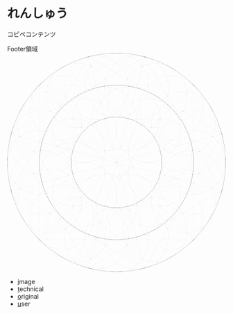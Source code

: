 <html lang="ja">
    <link rel="stylesheet" href="style2.css">
<head>
  <meta charset="UTF-8">
  <title>website</title>
  <link rel="stylesheet" href="style.css">
<body> 
     <script type="text/javascript" src="script.js"></script>
 <div class="main">
    <h1>れんしゅう</h1>
    <p>コピペコンテンツ</p>
      </div>
  <div class="footer">
    <span>Footer領域</span>
      </div>
</body>
<footer>
  <?xml version="1.0" encoding="UTF-8" standalone="no"?>
<svg
   width="161.36655mm"
   height="161.41273mm"
   viewBox="0 0 161.36655 161.41273"
   version="1.1"
   id="svg4404"
   sodipodi:docname="maru1-1.svg"
   inkscape:version="1.1 (c68e22c387, 2021-05-23)"
   xmlns:inkscape="http://www.inkscape.org/namespaces/inkscape"
   xmlns:sodipodi="http://sodipodi.sourceforge.net/DTD/sodipodi-0.dtd"
   xmlns="http://www.w3.org/2000/svg"
   xmlns:svg="http://www.w3.org/2000/svg">
  <sodipodi:namedview
     id="namedview4406"
     pagecolor="#ffffff"
     bordercolor="#666666"
     borderopacity="1.0"
     inkscape:pageshadow="2"
     inkscape:pageopacity="0.0"
     inkscape:pagecheckerboard="0"
     inkscape:document-units="mm"
     showgrid="false"
     inkscape:zoom="1.3932941"
     inkscape:cx="217.47025"
     inkscape:cy="351.68456"
     inkscape:window-width="1920"
     inkscape:window-height="986"
     inkscape:window-x="-11"
     inkscape:window-y="-11"
     inkscape:window-maximized="1"
     inkscape:current-layer="layer1" />
  <defs
     id="defs4401">
    <marker
       id="DistanceX"
       orient="auto"
       refX="0"
       refY="0"
       style="overflow:visible">
      <path
         d="M 3,-3 -3,3 M 0,-5 V 5"
         style="stroke:#000000;stroke-width:0.5"
         id="path4410" />
    </marker>
    <pattern
       id="Hatch"
       patternUnits="userSpaceOnUse"
       width="8"
       height="8"
       x="0"
       y="0">
      <path
         d="M8 4 l-4,4"
         stroke="#000000"
         stroke-width="0.25"
         linecap="square"
         id="path4413" />
      <path
         d="M6 2 l-4,4"
         stroke="#000000"
         stroke-width="0.25"
         linecap="square"
         id="path4415" />
      <path
         d="M4 0 l-4,4"
         stroke="#000000"
         stroke-width="0.25"
         linecap="square"
         id="path4417" />
    </pattern>
    <filter
       inkscape:label="Light Eraser Cracked"
       style="color-interpolation-filters:sRGB;"
       inkscape:menu-tooltip="Basic noise fill texture; adjust color in Flood"
       inkscape:menu="Overlays"
       id="filter4825"
       x="-0.00020559197"
       y="-0.00020531553"
       width="1.0004112"
       height="1.0004106">
      <feColorMatrix
         result="fbSourceGraphic"
         type="luminanceToAlpha"
         in="SourceGraphic"
         id="feColorMatrix4807" />
      <feColorMatrix
         result="result6"
         values="1 0 0 0 0 0 1 0 0 0 0 0 1 0 0 0 0 0 1 0 "
         id="feColorMatrix4809" />
      <feComposite
         in2="result6"
         result="result2"
         operator="out"
         in="SourceGraphic"
         k2="0"
         k1="1"
         k3="0"
         id="feComposite4811" />
      <feTurbulence
         type="fractalNoise"
         baseFrequency="0.04"
         numOctaves="5"
         id="feTurbulence4813" />
      <feColorMatrix
         values="1 0 0 0 0 0 1 0 0 0 0 0 1 0 0 -1.5 0 0 4.5 -1 "
         result="result0"
         id="feColorMatrix4815" />
      <feComposite
         in2="result0"
         in="result0"
         result="result4"
         operator="out"
         id="feComposite4817" />
      <feColorMatrix
         values="1 0 0 0 0 0 1 0 0 0 0 0 1 0 0 0 0 0 5 -1 "
         result="result7"
         id="feColorMatrix4819" />
      <feComposite
         in2="result2"
         operator="arithmetic"
         result="result5"
         k1="1.5"
         k3="1"
         id="feComposite4821" />
      <feComposite
         in2="SourceGraphic"
         operator="in"
         in="result5"
         result="result8"
         id="feComposite4823" />
    </filter>
  </defs>
  <g
     inkscape:label="レイヤー 1"
     inkscape:groupmode="layer"
     id="layer1"
     transform="translate(-27.075249,-89.580999)">
    <g
       id="g4630"
       transform="matrix(0.06632405,0,0,0.06632405,-174.23884,420.78086)"
       style="filter:url(#filter4825)">
      <g
         inkscape:label="_0-0_"
         id="g4548">
        <path
           style="fill:none;stroke:#000000;stroke-linecap:round"
           d="M 3391.97,-2916.97 H 5111.65"
           id="path4422" />
        <path
           style="fill:none;stroke:#000000;stroke-linecap:round"
           d="M 5111.65,-2916.97 V -4636.65"
           id="path4424" />
        <path
           style="fill:none;stroke:#000000;stroke-linecap:round"
           d="M 5111.65,-4636.65 H 3391.97"
           id="path4426" />
        <path
           style="fill:none;stroke:#000000;stroke-linecap:round"
           d="m 3391.97,-4636.65 v 1719.68"
           id="path4428" />
        <path
           d="m 5467.8125,-3776.8124 a 1216.001,1216.001 0 1 0 -2432.0019,0 1216.001,1216.001 0 1 0 2432.0019,0 z"
           style="fill:none;stroke:#000000;stroke-linecap:round"
           id="path4430" />
        <path
           d="m 5111.6541,-3776.8124 a 859.84255,859.84255 0 1 0 -1719.6851,0 859.84255,859.84255 0 1 0 1719.6851,0 z"
           style="fill:none;stroke:#000000;stroke-linecap:round"
           id="path4432" />
        <path
           style="fill:none;stroke:#000000;stroke-linecap:round"
           d="m 3391.97,-4636.65 1719.68,1719.68"
           id="path4434" />
        <path
           style="fill:none;stroke:#000000;stroke-linecap:round"
           d="M 5111.65,-4636.65 3391.97,-2916.97"
           id="path4436" />
        <path
           d="m 5215.9705,-4384.8129 a 356.15845,356.15845 0 1 0 -712.3169,0 356.15845,356.15845 0 1 0 712.3169,0 z"
           style="fill:none;stroke:#000000;stroke-linecap:round"
           id="path4438" />
        <path
           d="m 3999.9695,-4384.8129 a 356.15845,356.15845 0 1 0 -712.3169,0 356.15845,356.15845 0 1 0 712.3169,0 z"
           style="fill:none;stroke:#000000;stroke-linecap:round"
           id="path4440" />
        <path
           d="m 3999.9695,-3168.8119 a 356.15845,356.15845 0 1 0 -712.3169,0 356.15845,356.15845 0 1 0 712.3169,0 z"
           style="fill:none;stroke:#000000;stroke-linecap:round"
           id="path4442" />
        <path
           d="m 5215.9705,-3168.8119 a 356.15845,356.15845 0 1 0 -712.3169,0 356.15845,356.15845 0 1 0 712.3169,0 z"
           style="fill:none;stroke:#000000;stroke-linecap:round"
           id="path4444" />
        <path
           d="m 4755.4956,-3776.8124 a 503.68409,503.68409 0 1 0 -1007.3681,0 503.68409,503.68409 0 1 0 1007.3681,0 z"
           style="fill:none;stroke:#000000;stroke-linecap:round"
           id="path4446" />
        <path
           d="m 4964.1284,-4132.9708 a 356.15843,356.15843 0 1 0 -712.3168,0 356.15843,356.15843 0 1 0 712.3168,0 z"
           style="fill:none;stroke:#000000;stroke-linecap:round"
           id="path4448" />
        <path
           d="m 4964.1284,-3420.654 a 356.15843,356.15843 0 1 0 -712.3168,0 356.15843,356.15843 0 1 0 712.3168,0 z"
           style="fill:none;stroke:#000000;stroke-linecap:round"
           id="path4450" />
        <path
           d="m 4251.8116,-3420.654 a 356.15845,356.15845 0 1 0 -712.3169,0 356.15845,356.15845 0 1 0 712.3169,0 z"
           style="fill:none;stroke:#000000;stroke-linecap:round"
           id="path4452" />
        <path
           d="m 4251.8116,-4132.9708 a 356.15845,356.15845 0 1 0 -712.3169,0 356.15845,356.15845 0 1 0 712.3169,0 z"
           style="fill:none;stroke:#000000;stroke-linecap:round"
           id="path4454" />
        <path
           d="m 5467.8125,-3776.8124 a 356.15845,356.15845 0 1 0 -712.3169,0 356.15845,356.15845 0 1 0 712.3169,0 z"
           style="fill:none;stroke:#000000;stroke-linecap:round"
           id="path4456" />
        <path
           d="m 3748.1275,-3776.8124 a 356.15845,356.15845 0 1 0 -712.3169,0 356.15845,356.15845 0 1 0 712.3169,0 z"
           style="fill:none;stroke:#000000;stroke-linecap:round"
           id="path4458" />
        <path
           d="m 4607.97,-2916.9699 a 356.15845,356.15845 0 1 0 -712.3169,0 356.15845,356.15845 0 1 0 712.3169,0 z"
           style="fill:none;stroke:#000000;stroke-linecap:round"
           id="path4460" />
        <path
           d="m 4607.97,-4636.6549 a 356.15845,356.15845 0 1 0 -712.3169,0 356.15845,356.15845 0 1 0 712.3169,0 z"
           style="fill:none;stroke:#000000;stroke-linecap:round"
           id="path4462" />
        <path
           style="fill:none;stroke:#000000;stroke-linecap:round"
           d="m 3937.09,-2602.25 1489.29,-859.84"
           id="path4464" />
        <path
           style="fill:none;stroke:#000000;stroke-linecap:round"
           d="M 5426.38,-3462.09 4566.54,-4951.38"
           id="path4466" />
        <path
           style="fill:none;stroke:#000000;stroke-linecap:round"
           d="m 4566.54,-4951.38 -1489.3,859.84"
           id="path4468" />
        <path
           style="fill:none;stroke:#000000;stroke-linecap:round"
           d="m 3077.24,-4091.54 859.85,1489.29"
           id="path4470" />
        <path
           d="m 5467.8125,-3776.8124 a 1216.001,1216.001 0 1 0 -2432.0019,0 1216.001,1216.001 0 1 0 2432.0019,0 z"
           style="fill:none;stroke:#000000;stroke-linecap:round"
           id="path4472" />
        <path
           d="m 5111.6541,-3776.8124 a 859.84255,859.84255 0 1 0 -1719.6851,0 859.84255,859.84255 0 1 0 1719.6851,0 z"
           style="fill:none;stroke:#000000;stroke-linecap:round"
           id="path4474" />
        <path
           style="fill:none;stroke:#000000;stroke-linecap:round"
           d="m 3077.24,-4091.54 2349.14,629.45"
           id="path4476" />
        <path
           style="fill:none;stroke:#000000;stroke-linecap:round"
           d="m 4566.54,-4951.38 -629.45,2349.13"
           id="path4478" />
        <path
           d="m 4830.5136,-4607.3565 a 356.15845,356.15845 0 1 0 -712.3169,0 356.15845,356.15845 0 1 0 712.3169,0 z"
           style="fill:none;stroke:#000000;stroke-linecap:round"
           id="path4480" />
        <path
           d="m 3777.4259,-3999.356 a 356.15845,356.15845 0 1 0 -712.3169,0 356.15845,356.15845 0 1 0 712.3169,0 z"
           style="fill:none;stroke:#000000;stroke-linecap:round"
           id="path4482" />
        <path
           d="m 4385.4264,-2946.2683 a 356.15845,356.15845 0 1 0 -712.3169,0 356.15845,356.15845 0 1 0 712.3169,0 z"
           style="fill:none;stroke:#000000;stroke-linecap:round"
           id="path4484" />
        <path
           d="m 5438.5141,-3554.2688 a 356.15845,356.15845 0 1 0 -712.3169,0 356.15845,356.15845 0 1 0 712.3169,0 z"
           style="fill:none;stroke:#000000;stroke-linecap:round"
           id="path4486" />
        <path
           d="m 4755.4956,-3776.8124 a 503.68409,503.68409 0 1 0 -1007.3681,0 503.68409,503.68409 0 1 0 1007.3681,0 z"
           style="fill:none;stroke:#000000;stroke-linecap:round"
           id="path4488" />
        <path
           d="m 4738.333,-4263.3339 a 356.15843,356.15843 0 1 0 -712.3168,0 356.15843,356.15843 0 1 0 712.3168,0 z"
           style="fill:none;stroke:#000000;stroke-linecap:round"
           id="path4490" />
        <path
           d="m 5094.4915,-3646.4494 a 356.15845,356.15845 0 1 0 -712.3169,0 356.15845,356.15845 0 1 0 712.3169,0 z"
           style="fill:none;stroke:#000000;stroke-linecap:round"
           id="path4492" />
        <path
           d="m 4477.607,-3290.2909 a 356.15845,356.15845 0 1 0 -712.3169,0 356.15845,356.15845 0 1 0 712.3169,0 z"
           style="fill:none;stroke:#000000;stroke-linecap:round"
           id="path4494" />
        <path
           d="m 4121.4485,-3907.1754 a 356.15843,356.15843 0 1 0 -712.3168,0 356.15843,356.15843 0 1 0 712.3168,0 z"
           style="fill:none;stroke:#000000;stroke-linecap:round"
           id="path4496" />
        <path
           d="m 5352.6155,-4206.7337 a 356.15845,356.15845 0 1 0 -712.3169,0 356.15845,356.15845 0 1 0 712.3169,0 z"
           style="fill:none;stroke:#000000;stroke-linecap:round"
           id="path4498" />
        <path
           d="m 3863.3245,-3346.8911 a 356.15843,356.15843 0 1 0 -712.3168,0 356.15843,356.15843 0 1 0 712.3168,0 z"
           style="fill:none;stroke:#000000;stroke-linecap:round"
           id="path4500" />
        <path
           d="m 5037.8913,-3032.1669 a 356.15845,356.15845 0 1 0 -712.3169,0 356.15845,356.15845 0 1 0 712.3169,0 z"
           style="fill:none;stroke:#000000;stroke-linecap:round"
           id="path4502" />
        <path
           d="m 4178.0487,-4521.4579 a 356.15843,356.15843 0 1 0 -712.3168,0 356.15843,356.15843 0 1 0 712.3168,0 z"
           style="fill:none;stroke:#000000;stroke-linecap:round"
           id="path4504" />
        <path
           style="fill:none;stroke:#000000;stroke-linecap:round"
           d="m 4566.54,-2602.25 859.84,-1489.29"
           id="path4506" />
        <path
           style="fill:none;stroke:#000000;stroke-linecap:round"
           d="M 5426.38,-4091.54 3937.09,-4951.38"
           id="path4508" />
        <path
           style="fill:none;stroke:#000000;stroke-linecap:round"
           d="m 3937.09,-4951.38 -859.85,1489.29"
           id="path4510" />
        <path
           style="fill:none;stroke:#000000;stroke-linecap:round"
           d="m 3077.24,-3462.09 1489.3,859.84"
           id="path4512" />
        <path
           d="m 5467.8125,-3776.8124 a 1216.001,1216.001 0 1 0 -2432.0019,0 1216.001,1216.001 0 1 0 2432.0019,0 z"
           style="fill:none;stroke:#000000;stroke-linecap:round"
           id="path4514" />
        <path
           d="m 5111.6541,-3776.8124 a 859.84255,859.84255 0 1 0 -1719.6851,0 859.84255,859.84255 0 1 0 1719.6851,0 z"
           style="fill:none;stroke:#000000;stroke-linecap:round"
           id="path4516" />
        <path
           style="fill:none;stroke:#000000;stroke-linecap:round"
           d="m 3077.24,-3462.09 2349.14,-629.45"
           id="path4518" />
        <path
           style="fill:none;stroke:#000000;stroke-linecap:round"
           d="m 3937.09,-4951.38 629.45,2349.13"
           id="path4520" />
        <path
           d="m 4385.4264,-4607.3565 a 356.15845,356.15845 0 1 0 -712.3169,0 356.15845,356.15845 0 1 0 712.3169,0 z"
           style="fill:none;stroke:#000000;stroke-linecap:round"
           id="path4522" />
        <path
           d="m 3777.4259,-3554.2688 a 356.15845,356.15845 0 1 0 -712.3169,0 356.15845,356.15845 0 1 0 712.3169,0 z"
           style="fill:none;stroke:#000000;stroke-linecap:round"
           id="path4524" />
        <path
           d="m 4830.5136,-2946.2683 a 356.15845,356.15845 0 1 0 -712.3169,0 356.15845,356.15845 0 1 0 712.3169,0 z"
           style="fill:none;stroke:#000000;stroke-linecap:round"
           id="path4526" />
        <path
           d="m 5438.5141,-3999.356 a 356.15845,356.15845 0 1 0 -712.3169,0 356.15845,356.15845 0 1 0 712.3169,0 z"
           style="fill:none;stroke:#000000;stroke-linecap:round"
           id="path4528" />
        <path
           d="m 4755.4956,-3776.8124 a 503.68409,503.68409 0 1 0 -1007.3681,0 503.68409,503.68409 0 1 0 1007.3681,0 z"
           style="fill:none;stroke:#000000;stroke-linecap:round"
           id="path4530" />
        <path
           d="m 4477.607,-4263.3339 a 356.15845,356.15845 0 1 0 -712.3169,0 356.15845,356.15845 0 1 0 712.3169,0 z"
           style="fill:none;stroke:#000000;stroke-linecap:round"
           id="path4532" />
        <path
           d="m 5094.4915,-3907.1754 a 356.15845,356.15845 0 1 0 -712.3169,0 356.15845,356.15845 0 1 0 712.3169,0 z"
           style="fill:none;stroke:#000000;stroke-linecap:round"
           id="path4534" />
        <path
           d="m 4738.333,-3290.2909 a 356.15843,356.15843 0 1 0 -712.3168,0 356.15843,356.15843 0 1 0 712.3168,0 z"
           style="fill:none;stroke:#000000;stroke-linecap:round"
           id="path4536" />
        <path
           d="m 4121.4485,-3646.4494 a 356.15843,356.15843 0 1 0 -712.3168,0 356.15843,356.15843 0 1 0 712.3168,0 z"
           style="fill:none;stroke:#000000;stroke-linecap:round"
           id="path4538" />
        <path
           d="m 5037.8913,-4521.4579 a 356.15845,356.15845 0 1 0 -712.3169,0 356.15845,356.15845 0 1 0 712.3169,0 z"
           style="fill:none;stroke:#000000;stroke-linecap:round"
           id="path4540" />
        <path
           d="m 4178.0487,-3032.1669 a 356.15843,356.15843 0 1 0 -712.3168,0 356.15843,356.15843 0 1 0 712.3168,0 z"
           style="fill:none;stroke:#000000;stroke-linecap:round"
           id="path4542" />
        <path
           d="m 5352.6155,-3346.8911 a 356.15845,356.15845 0 1 0 -712.3169,0 356.15845,356.15845 0 1 0 712.3169,0 z"
           style="fill:none;stroke:#000000;stroke-linecap:round"
           id="path4544" />
        <path
           d="m 3863.3245,-4206.7337 a 356.15843,356.15843 0 1 0 -712.3168,0 356.15843,356.15843 0 1 0 712.3168,0 z"
           style="fill:none;stroke:#000000;stroke-linecap:round"
           id="path4546" />
      </g>
      <g
         inkscape:label="ADD_LINE"
         id="g4550" />
      <g
         inkscape:label="0"
         id="g4552" />
    </g>
  </g>
</svg>
<script type="text/javascript" src="sen.js"></script>
<nav id="global-nav">
    <ul>
      <li><a href="#">i</a>mage</li>
      <li><a href="#">t</a>echnical</li>
      <li><a href="#">o</a>riginal</li>
      <li><a href="#">u</a>ser</li>
          </ul>
  </nav>
</footer>
</html>


